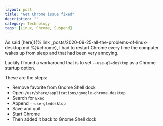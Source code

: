 ```yaml
---
layout: post
title: "Get Chrome issue fixed"
description: ""
category: Technology
tags: [Linux, Chrome, Suspend]
---
```


As said [here]({% link _posts/2020-09-25-all-the-problems-of-linux-desktop.md %}#chrome), I had to
restart Chrome every time the computer wakes up from sleep and that had been very annoying.

Luckily I found a workaround that is to set `--use-gl=desktop` as a Chrome startup option.

These are the steps:

* Remove favorite from Gnome Shell dock
* Open `/usr/share/applications/google-chrome.desktop`
* Search for `Exec`
* Append `--use-gl=desktop`
* Save and quit
* Start Chrome
* Then added it back to Gnome Shell dock
